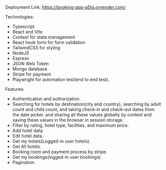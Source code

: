Deployment Link: https://booking-app-a5tg.onrender.com/

Technologies:
- Typescript
- React and Vite
- Context for state management
- React hook form for form validation
- TailwindCSS for styling
- NodeJS
- Express
- JSON Web Token
- Mongo database
- Stripe for payment
- Playwright for automation test(end to end test). 

Features: 
- Authentication and authorization.
- Searching for hotels by destination(city and country), searching by adult count and child count, and taking check-in and check-out dates from the date picker.
  and sharing all these values globally by context and saving these values in the browser in session storage.
- Filter by rating, hotel type, facilities, and maximum price.
- Add hotel data.
- Edit hotel data.
- Get my hotels(Logged-in user hotels).
- Get All hotels.
- Booking room and payment process by stripe.
- Get my bookings(logged-in user bookings).
- Pagination.

